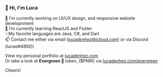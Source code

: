 ### 👋 Hi, I'm Luca 

🦊 I’m currently working on UI/UX design, and responsive website developnment\
🥒 I’m currently learning ReactJS and Flutter\
✨My favorite languages are Java, C#, and Dart\
📫 Contact me either via email (*lucadenhez@icloud.com*) or via Discord (*lucaa#4892*)\

View my personal portfolio at [lucadenhez.com](https://lucadenhez.com)\
Or take a look at **Evergreen 🌲** token, ($PNW) via [lucadenhez.com/evergreen](https://lucadenhez.com/evergreen)

Cheers!

<!--**lucadenhez/lucadenhez** is a ✨ _special_ ✨ repository because its `README.md` (this file) appears on your GitHub profile.-->
